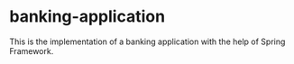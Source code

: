 # banking-application
This is the implementation of a banking application with the help of Spring Framework.
